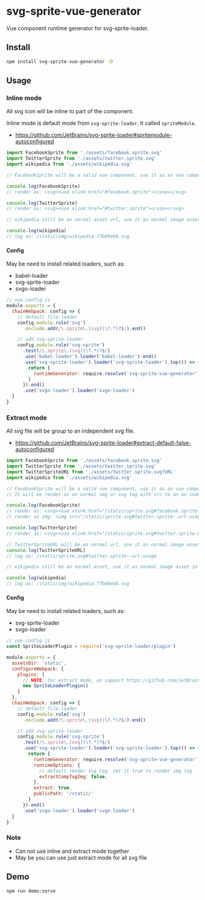 # svg-sprite-vue-generator

Vue component runtime generator for svg-sprite-loader.

## Install

```sh
npm install svg-sprite-vue-generator -D
```

## Usage

### Inline mode

All svg icon will be inline to part of the component.

Inline mode is default mode from `svg-sprite-loader`. It called `spriteModule`.

- https://github.com/JetBrains/svg-sprite-loader#spritemodule-autoconfigured

```js
import FacebookSprite from './assets/facebook.sprite.svg'
import TwitterSprite from './assets/twitter.sprite.svg'
import wikipedia from './assets/wikipedia.svg'

// FacebookSprite will be a valid vue component, use it as an vue component

console.log(FacebookSprite)
// render as: <svg><use xlink:href="#facebook.sprite"></use></svg>

console.log(TwitterSprite)
// render as: <svg><use xlink:href="#twitter.sprite"></use></svg>

// wikipedia still be an normal asset url, use it as normal image asset url in html img tag or css background-image

console.log(wikipedia)
// log as: /static/img/wikipedia.77b80eb8.svg
```

#### Config

May be need to install related loaders, such as:

- babel-loader
- svg-sprite-loader
- svgo-loader

```js
// vue.config.js
module.exports = {
  chainWebpack: config => {
    // default file-loader
    config.module.rule('svg')
      .exclude.add(/\.sprite\.(svg)(\?.*)?$/).end()

    // add svg-sprite-loader
    config.module.rule('svg-sprite')
      .test(/\.sprite\.(svg)(\?.*)?$/)
      .use('babel-loader').loader('babel-loader').end()
      .use('svg-sprite-loader').loader('svg-sprite-loader').tap(() => {
        return {
          runtimeGenerator: require.resolve('svg-sprite-vue-generator'),
        }
      }).end()
      .use('svgo-loader').loader('svgo-loader')
  }
}
```

### Extract mode

All svg file will be group to an independent svg file.

- https://github.com/JetBrains/svg-sprite-loader#extract-default-false-autoconfigured

```js
import FacebookSprite from './assets/facebook.sprite.svg'
import TwitterSprite from './assets/twitter.sprite.svg'
import TwitterSpriteURL from './assets/twitter.sprite.svg?URL'
import wikipedia from './assets/wikipedia.svg'

// FacebookSprite will be a valid vue component, use it as an vue component
// It will be render as an normal img or svg tag with src to an an independent svg file(include all svg sprite)

console.log(FacebookSprite)
// render as: <svg><use xlink:href="/static/sprite.svg#facebook.sprite-usage"></use></svg>
// render as img: <img src="/static/sprite.svg#twitter.sprite--url-usage">

console.log(TwitterSprite)
// render as: <svg><use xlink:href="/static/sprite.svg#twitter.sprite-usage"></use></svg>

// TwitterSpriteURL will be an normal url, use it as normal image asset in html img tag or css background-image
console.log(TwitterSpriteURL)
// log as: /static/sprite.svg#twitter.sprite--url-usage

// wikipedia still be an normal asset, use it as normal image asset in html img tag or css background-image

console.log(wikipedia)
// log as: /static/img/wikipedia.77b80eb8.svg
```

#### Config

May be need to install related loaders, such as:

- svg-sprite-loader
- svgo-loader

```js
// vue.config.js
const SpriteLoaderPlugin = require('svg-sprite-loader/plugin')

module.exports = {
  assetsDir: 'static',
  configureWebpack: {
    plugins: [
      // NOTE: for extract mode, un support https://github.com/JetBrains/svg-sprite-loader#plain-sprite
      new SpriteLoaderPlugin()
    ]
  },
  chainWebpack: config => {
    // default file-loader
    config.module.rule('svg')
      .exclude.add(/\.sprite\.(svg)(\?.*)?$/).end()

    // add svg-sprite-loader
    config.module.rule('svg-sprite')
      .test(/\.sprite\.(svg)(\?.*)?$/)
      .use('svg-sprite-loader').loader('svg-sprite-loader').tap(() => {
        return {
          runtimeGenerator: require.resolve('svg-sprite-vue-generator'),
          runtimeOptions: {
            // default render svg tag, set it true to render img tag
            extractCompTagImg: false,
          },
          extract: true,
          publicPath: '/static/'
        }
      }).end()
      .use('svgo-loader').loader('svgo-loader')
  }
}
```


### Note

- Can not use inline and extract mode together
- May be you can use just extract mode for all svg file

## Demo

```sh
npm run demo:serve
```
